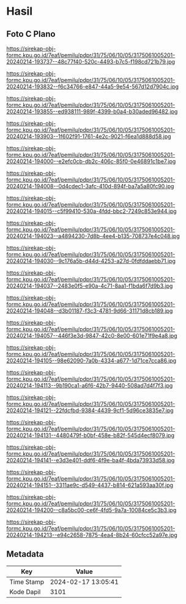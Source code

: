 # Hasil

## Foto C Plano

https://sirekap-obj-formc.kpu.go.id/7eaf/pemilu/pdpr/31/75/06/10/05/3175061005201-20240214-193737--48c77f40-520c-4493-b7c5-f198cd721b79.jpg

https://sirekap-obj-formc.kpu.go.id/7eaf/pemilu/pdpr/31/75/06/10/05/3175061005201-20240214-193832--f6c34766-e847-44a5-9e54-567d12d7904c.jpg

https://sirekap-obj-formc.kpu.go.id/7eaf/pemilu/pdpr/31/75/06/10/05/3175061005201-20240214-193855--ed938111-989f-4399-b0a4-b30aded96482.jpg

https://sirekap-obj-formc.kpu.go.id/7eaf/pemilu/pdpr/31/75/06/10/05/3175061005201-20240214-193903--1f602f91-1761-4e2c-9021-f6ea1d888d58.jpg

https://sirekap-obj-formc.kpu.go.id/7eaf/pemilu/pdpr/31/75/06/10/05/3175061005201-20240214-194000--e2efc0cb-db2c-406c-85f0-0e46891c1be7.jpg

https://sirekap-obj-formc.kpu.go.id/7eaf/pemilu/pdpr/31/75/06/10/05/3175061005201-20240214-194008--0d4cdec1-3afc-410d-894f-ba7a5a80fc90.jpg

https://sirekap-obj-formc.kpu.go.id/7eaf/pemilu/pdpr/31/75/06/10/05/3175061005201-20240214-194015--c5f99410-530a-4fdd-bbc2-7249c853e944.jpg

https://sirekap-obj-formc.kpu.go.id/7eaf/pemilu/pdpr/31/75/06/10/05/3175061005201-20240214-194023--a4894230-7d8b-4ee4-b135-708737e4c048.jpg

https://sirekap-obj-formc.kpu.go.id/7eaf/pemilu/pdpr/31/75/06/10/05/3175061005201-20240214-194030--9c176a5b-d44d-4253-a27d-0fdfddaebb71.jpg

https://sirekap-obj-formc.kpu.go.id/7eaf/pemilu/pdpr/31/75/06/10/05/3175061005201-20240214-194037--2483e0f5-e90a-4c71-8aa1-f1bda6f7d9b3.jpg

https://sirekap-obj-formc.kpu.go.id/7eaf/pemilu/pdpr/31/75/06/10/05/3175061005201-20240214-194048--d3b01187-f3c3-4781-9d66-31171d8cb189.jpg

https://sirekap-obj-formc.kpu.go.id/7eaf/pemilu/pdpr/31/75/06/10/05/3175061005201-20240214-194057--446f3e3d-9847-42c0-8e00-601e71f9e4a8.jpg

https://sirekap-obj-formc.kpu.go.id/7eaf/pemilu/pdpr/31/75/06/10/05/3175061005201-20240214-194105--98e62090-7a0b-4334-a677-1d71ce7cca86.jpg

https://sirekap-obj-formc.kpu.go.id/7eaf/pemilu/pdpr/31/75/06/10/05/3175061005201-20240214-194113--9b190ca1-a6f6-42b7-9440-508ad7d4f7f3.jpg

https://sirekap-obj-formc.kpu.go.id/7eaf/pemilu/pdpr/31/75/06/10/05/3175061005201-20240214-194121--22fdcfbd-9384-4439-9cf1-5d96ce3835e7.jpg

https://sirekap-obj-formc.kpu.go.id/7eaf/pemilu/pdpr/31/75/06/10/05/3175061005201-20240214-194131--4480479f-b0bf-458e-b82f-545d4ecf8079.jpg

https://sirekap-obj-formc.kpu.go.id/7eaf/pemilu/pdpr/31/75/06/10/05/3175061005201-20240214-194141--e3d3e401-ddf6-4f9e-ba4f-4bda73933d58.jpg

https://sirekap-obj-formc.kpu.go.id/7eaf/pemilu/pdpr/31/75/06/10/05/3175061005201-20240214-194151--3311ae9c-d549-4437-b814-621a593aa30f.jpg

https://sirekap-obj-formc.kpu.go.id/7eaf/pemilu/pdpr/31/75/06/10/05/3175061005201-20240214-194200--c8a5bc00-ce6f-4fd5-9a7a-10084ce5c3b3.jpg

https://sirekap-obj-formc.kpu.go.id/7eaf/pemilu/pdpr/31/75/06/10/05/3175061005201-20240214-194213--e94c2658-7875-4ea4-8b24-60cfcc52a97e.jpg


## Metadata

| Key        | Value               |
| ---------- | ------------------- |
| Time Stamp | 2024-02-17 13:05:41 |
| Kode Dapil | 3101                |




